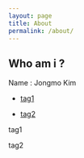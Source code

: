 ```yaml
---
layout: page
title: About
permalink: /about/
---
```


## Who am i ?

Name : Jongmo Kim

- [tag1](#1)

- [tag2](#2)



















<p id="1">tag1

</p>













<p id="2">

tag2

</p>



